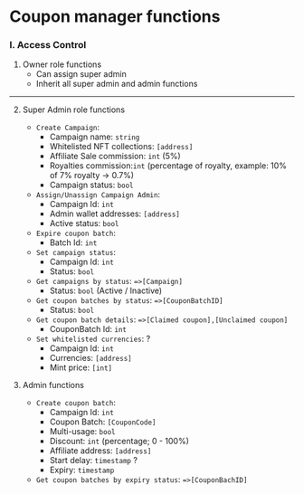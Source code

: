 # Coupon manager functions

### I. Access Control
1. Owner role functions
    - Can assign super admin
    - Inherit all super admin and admin functions
---    
2. Super Admin role functions
    - `Create Campaign`:
        - Campaign name: `string`
        - Whitelisted NFT collections: `[address]`
        - Affiliate Sale commission: `int` (5%)
        - Royalties commission:`int` (percentage of royalty, example: 10% of 7% royalty -> 0.7%)
        - Campaign status: `bool`
    - `Assign/Unassign Campaign Admin`:
        - Campaign Id: `int`
        - Admin wallet addresses: `[address]`
        - Active status: `bool`
    - `Expire coupon batch`:
        - Batch Id: `int`
    - `Set campaign status`:
        - Campaign Id: `int`
        - Status: `bool`
    - `Get campaigns by status`: `=>[Campaign]`
        - Status: `bool` (Active / Inactive)
    - `Get coupon batches by status`: `=>[CouponBatchID]`
        - Status: `bool`
    - `Get coupon batch details`: `=>[Claimed coupon],[Unclaimed coupon]`
        - CouponBatch Id: `int`
    - `Set whitelisted currencies`: ?
        - Campaign Id: `int`
        - Currencies: `[address]`
        - Mint price: `[int]`


3. Admin functions
    - `Create coupon batch`:
        - Campaign Id: `int`
        - Coupon Batch: `[CouponCode]`
        - Multi-usage: `bool`
        - Discount: `int` (percentage; 0 - 100%)
        - Affiliate address: `[address]`
        - Start delay: `timestamp` ?
        - Expiry: `timestamp`
    - `Get coupon batches by expiry status`: `=>[CouponBachID]`
